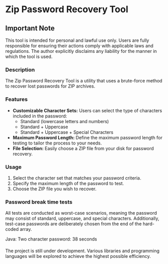 # Zip Password Recovery Tool

## Important Note
This tool is intended for personal and lawful use only. Users are fully responsible for ensuring their actions comply with applicable laws and regulations. The author explicitly disclaims any liability for the manner in which the tool is used.

### Description
The Zip Password Recovery Tool is a utility that uses a brute-force method to recover lost passwords for ZIP archives.

### Features
- **Customizable Character Sets:** Users can select the type of characters included in the password:
  - Standard (lowercase letters and numbers)
  - Standard + Uppercase
  - Standard + Uppercase + Special Characters
- **Maximum Password Length:** Define the maximum password length for testing to tailor the process to your needs.
- **File Selection:** Easily choose a ZIP file from your disk for password recovery.

### Usage
1. Select the character set that matches your password criteria.
2. Specify the maximum length of the password to test.
3. Choose the ZIP file you wish to recover.

### Password break time tests
All tests are conducted as worst-case scenarios, meaning the password may consist of standard, uppercase, and special characters. Additionally, test-case passwords are deliberately chosen from the end of the hard-coded array.  

Java:
Two character password: 38 seconds

####
The project is still under development. Various libraries and programming languages will be explored to achieve the highest possible efficiency.
